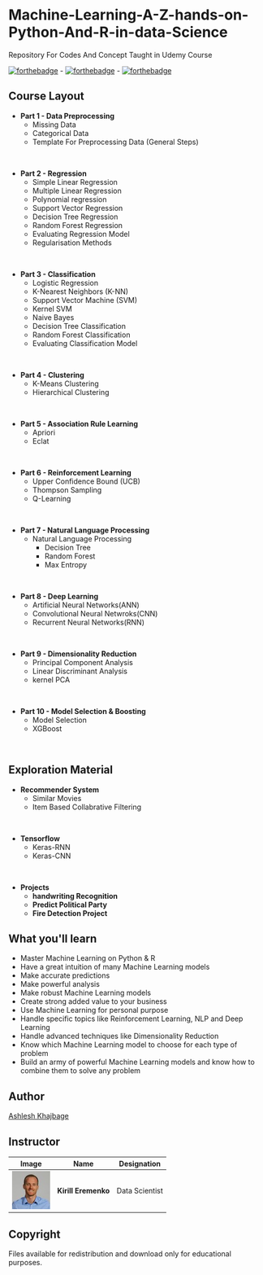 # Machine-Learning-A-Z-hands-on-Python-And-R-in-data-Science
 Repository For Codes And  Concept Taught in Udemy Course

[![forthebadge](https://forthebadge.com/images/badges/made-with-python.svg)](https://forthebadge.com) - [![forthebadge](https://forthebadge.com/images/badges/built-with-love.svg)](https://forthebadge.com) - [![forthebadge](https://forthebadge.com/images/badges/built-by-developers.svg)](https://forthebadge.com)

 
 ## Course Layout
 * **Part 1 - Data Preprocessing**
    * Missing Data
    * Categorical Data
    * Template For Preprocessing Data (General Steps)
<br/>

 * **Part 2 - Regression**
    * Simple Linear Regression
    * Multiple Linear Regression
    * Polynomial regression
    * Support Vector Regression
    * Decision Tree Regression
    * Random Forest Regression
    * Evaluating Regression Model
    * Regularisation Methods

<br/>

 * **Part 3 - Classification**
    * Logistic Regression
    * K-Nearest Neighbors (K-NN)
    * Support Vector Machine (SVM)
    * Kernel SVM
    * Naive Bayes
    * Decision Tree Classification
    * Random Forest Classification
    * Evaluating Classification Model
<br/>

 * **Part 4 - Clustering**
    * K-Means Clustering
    * Hierarchical Clustering 
 <br/>

 * **Part 5 - Association Rule Learning**
    * Apriori
    * Eclat
<br/>

 * **Part 6 - Reinforcement Learning**
    * Upper Confidence Bound (UCB)
    * Thompson Sampling
    * Q-Learning
<br/>

 * **Part 7 - Natural Language Processing**
    * Natural Language Processing
        * Decision Tree
        * Random Forest
        * Max Entropy

<br/>

 * **Part 8 - Deep Learning**
    * Artificial Neural Networks(ANN)
    * Convolutional Neural Netwroks(CNN)
    * Recurrent Neural Networks(RNN)
<br/>

 * **Part 9 - Dimensionality Reduction**
    * Principal Component Analysis
    * Linear Discriminant Analysis
    * kernel PCA
<br/>

 * **Part 10 - Model Selection & Boosting**
    * Model Selection
    * XGBoost
<br/>

 ## Exploration Material
 * **Recommender System**
    * Similar Movies
    * Item Based Collabrative Filtering

<br/>

 * **Tensorflow**
    * Keras-RNN
    * Keras-CNN
<br/>

* **Projects**
    * **handwriting Recognition**
    * **Predict Political Party**
    * **Fire Detection Project**

## What you'll learn
* Master Machine Learning on Python & R
* Have a great intuition of many Machine Learning models
* Make accurate predictions
* Make powerful analysis
* Make robust Machine Learning models
* Create strong added value to your business
* Use Machine Learning for personal purpose
* Handle specific topics like Reinforcement Learning, NLP and Deep Learning
* Handle advanced techniques like Dimensionality Reduction
* Know which Machine Learning model to choose for each type of problem
* Build an army of powerful Machine Learning models and know how to combine them to solve any problem


## Author

[Ashlesh Khajbage](https://github.com/Ashleshk)

## Instructor

| **Image**        | **Name**           | **Designation**  |
| :-------------: |:-------------:|:-----:|
![Kirill Eremenko](https://github.com/Ashleshk/Machine-Learning-A-Z-hands-on-Python-And-R-in-data-Science/blob/master/resource/kiril.jpg)| **Kirill Eremenko** | Data Scientist |
## Copyright
  
Files available for redistribution and download only for educational purposes.
